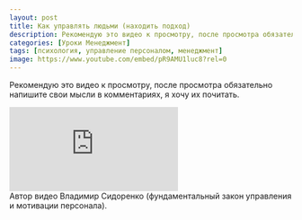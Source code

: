 ```yaml
---
layout: post
title: Как управлять людьми (находить подход)
description: Рекомендую это видео к просмотру, после просмотра обязательно напишите свои мысли в комментариях, я хочу их почитать.
categories: [Уроки Менеджмент]
tags: [психология, управление персоналом, менеджмент]
image: https://www.youtube.com/embed/pR9AMU1luc8?rel=0
---
```


Рекомендую это видео к просмотру, после просмотра обязательно напишите свои мысли в комментариях, я хочу их почитать.

<div class="yt-video-container-1">
    <iframe src="https://www.youtube.com/embed/pR9AMU1luc8?rel=0" frameborder="0" allowfullscreen></iframe>    
</div>
Автор видео Владимир Сидоренко (фундаментальный закон управления и мотивации персонала).
